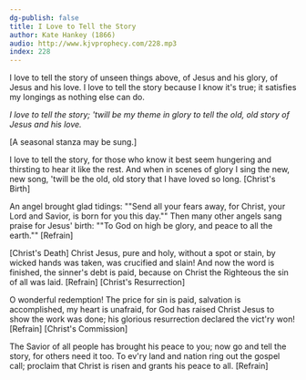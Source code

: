 ```yaml
---
dg-publish: false
title: I Love to Tell the Story
author: Kate Hankey (1866)
audio: http://www.kjvprophecy.com/228.mp3
index: 228
---
```


I love to tell the story
of unseen things above,
of Jesus and his glory,
of Jesus and his love.
I love to tell the story
because I know it's true;
it satisfies my longings
as nothing else can do.

*I love to tell the story;
'twill be my theme in glory
to tell the old, old story
of Jesus and his love.*

[A seasonal stanza may be sung.]

I love to tell the story,
for those who know it best
seem hungering and thirsting
to hear it like the rest.
And when in scenes of glory
I sing the new, new song,
'twill be the old, old story
that I have loved so long.
[Christ's Birth]

An angel brought glad tidings:
""Send all your fears away,
for Christ, your Lord and Savior,
is born for you this day.""
Then many other angels
sang praise for Jesus' birth:
""To God on high be glory,
and peace to all the earth."" [Refrain]

[Christ's Death]
Christ Jesus, pure and holy,
without a spot or stain,
by wicked hands was taken,
was crucified and slain!
And now the word is finished,
the sinner's debt is paid,
because on Christ the Righteous
the sin of all was laid. [Refrain]
[Christ's Resurrection]

O wonderful redemption!
The price for sin is paid,
salvation is accomplished,
my heart is unafraid,
for God has raised Christ Jesus
to show the work was done;
his glorious resurrection
declared the vict'ry won! [Refrain]
[Christ's Commission]

The Savior of all people
has brought his peace to you;
now go and tell the story,
for others need it too.
To ev'ry land and nation
ring out the gospel call;
proclaim that Christ is risen
and grants his peace to all. [Refrain]
